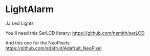 # LightAlarm
JJ Led Lights


You'll need this SerLCD library:
https://github.com/nemith/serLCD

And this one for the NeoPixels:
https://github.com/adafruit/Adafruit_NeoPixel
